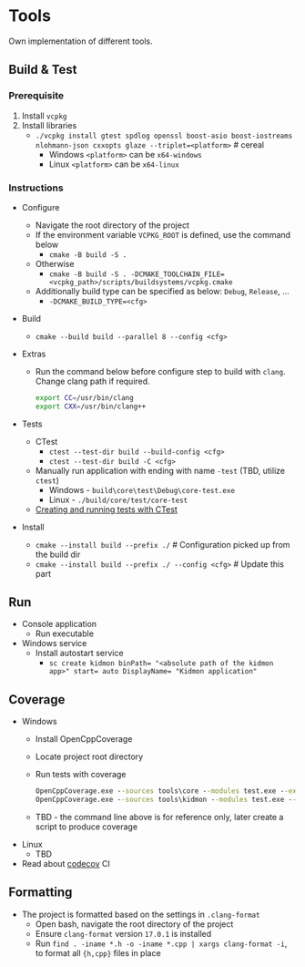 # Tools

Own implementation of different tools.

## Build & Test

### Prerequisite

1. Install `vcpkg`
2. Install libraries
    * `./vcpkg install gtest spdlog openssl boost-asio boost-iostreams nlohmann-json cxxopts glaze --triplet=<platform>`  # cereal
        * Windows `<platform>` can be `x64-windows`
        * Linux   `<platform>` can be `x64-linux`

### Instructions

* Configure
    * Navigate the root directory of the project
    * If the environment variable `VCPKG_ROOT` is defined, use the command below
        * `cmake -B build -S .`
    * Otherwise
        * `cmake -B build -S . -DCMAKE_TOOLCHAIN_FILE=<vcpkg_path>/scripts/buildsystems/vcpkg.cmake`
    * Additionally build type can be specified as below: `Debug`, `Release`, ...
        * `-DCMAKE_BUILD_TYPE=<cfg>`
* Build
    * `cmake --build build --parallel 8 --config <cfg>`
* Extras
    * Run the command below before configure step to build with `clang`. Change clang path if required.

        ```bash
        export CC=/usr/bin/clang
        export CXX=/usr/bin/clang++
        ```

* Tests
    * CTest
        * `ctest --test-dir build --build-config <cfg>`
        * `ctest --test-dir build -C <cfg>`
    * Manually run application with ending with name `-test` (TBD, utilize `ctest`)
        * Windows - `build\core\test\Debug\core-test.exe`
        * Linux - `./build/core/test/core-test`
    * [Creating and running tests with CTest](https://coderefinery.github.io/cmake-workshop/testing/)
* Install
    * `cmake --install build --prefix ./`   # Configuration picked up from the build dir
    * `cmake --install build --prefix ./ --config <cfg>`    # Update this part

## Run

* Console application
    * Run executable
* Windows service
    * Install autostart service
        * `sc create kidmon binPath= "<absolute path of the kidmon app>" start= auto DisplayName= "Kidmon application"`

## Coverage

* Windows
    * Install OpenCppCoverage
    * Locate project root directory
    * Run tests with coverage

        ```bat
        OpenCppCoverage.exe --sources tools\core --modules test.exe --export_type=html:.reports/core/  -- out\build\x64-Debug\core\test\core-test.exe
        OpenCppCoverage.exe --sources tools\kidmon --modules test.exe --export_type=html:.reports/kidmon/  -- out\build\x64-Debug\kidmon\test\kidmon-test.exe
        ```

    * TBD - the command line above is for reference only, later create a script to produce coverage
* Linux
    * TBD
* Read about [codecov](https://docs.codecov.com/docs/quick-start) CI

## Formatting

* The project is formatted based on the settings in `.clang-format`
    * Open bash, navigate the root directory of the project
    * Ensure `clang-format` version `17.0.1` is installed
    * Run `find . -iname *.h -o -iname *.cpp | xargs clang-format -i`, to format all `{h,cpp}` files in place
